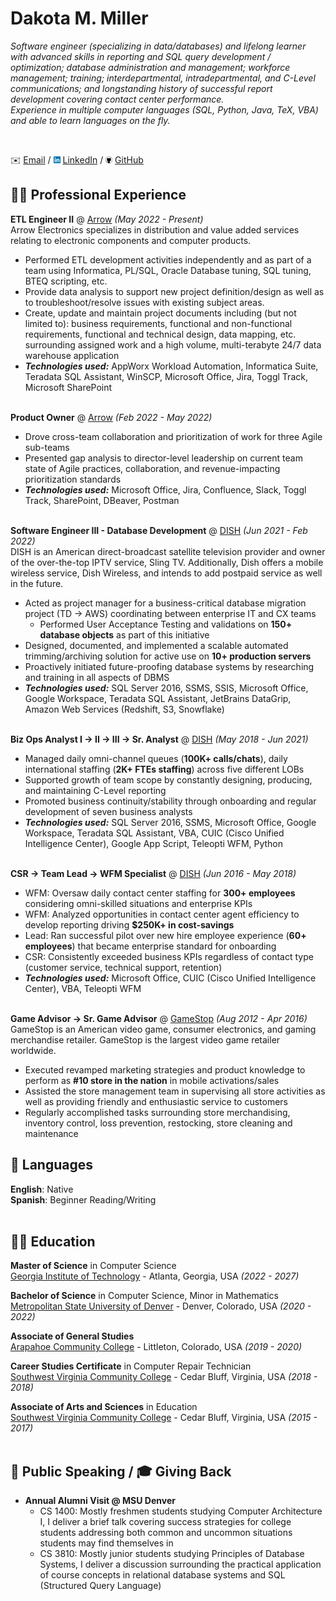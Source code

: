 # Dakota M. Miller

_Software engineer (specializing in data/databases) and lifelong learner with advanced skills in reporting and SQL query development / optimization; database administration and management; workforce management; training; interdepartmental, intradepartmental, and C-Level communications;  and longstanding history of successful report development covering contact center performance. <br>Experience in multiple computer languages (SQL, Python, Java, TeX, VBA) and able to learn languages on the fly._

<br>

✉️ [Email](mailto:dakotamiller723@gmail.com) / ![](images/linkedin.png) [LinkedIn](https://www.linkedin.com/in/dakota-miller-/) / ![](images/github.png) [GitHub](https://github.com/dmill166)

## 👨‍💻 Professional Experience

**ETL Engineer II** @ [Arrow](https://www.arrow.com/) _(May 2022 - Present)_ <br>
Arrow Electronics specializes in distribution and value added services relating to electronic components and computer products.
- Performed ETL development activities independently and as part of a team using Informatica, PL/SQL, Oracle Database tuning, SQL tuning, BTEQ scripting, etc.
- Provide data analysis to support new project definition/design as well as to troubleshoot/resolve issues with existing subject areas.
- Create, update and maintain project documents including (but not limited to): business requirements, functional and non-functional requirements, functional and technical design, data mapping, etc. surrounding assigned work and a high volume, multi-terabyte 24/7 data warehouse application
- **_Technologies used:_** AppWorx Workload Automation, Informatica Suite, Teradata SQL Assistant, WinSCP, Microsoft Office, Jira, Toggl Track, Microsoft SharePoint
<br><br>

**Product Owner** @ [Arrow](https://www.arrow.com/) _(Feb 2022 - May 2022)_ <br>
  - Drove cross-team collaboration and prioritization of work for three Agile sub-teams
  - Presented gap analysis to director-level leadership on current team state of Agile practices, collaboration, and revenue-impacting prioritization standards
  - **_Technologies used:_** Microsoft Office, Jira, Confluence, Slack, Toggl Track, SharePoint,  DBeaver, Postman
<br><br>

**Software Engineer III - Database Development** @ [DISH](https://www.dish.com) _(Jun 2021 - Feb 2022)_ <br>
DISH is an American direct-broadcast satellite television provider and owner of the over-the-top IPTV service, Sling TV. Additionally, Dish offers a mobile wireless service, Dish Wireless, and intends to add postpaid service as well in the future.
- Acted as project manager for a business-critical database migration project (TD → AWS) coordinating between enterprise IT and CX teams
  - Performed User Acceptance Testing and validations on **150+ database objects** as part of this initiative
- Designed, documented, and implemented a scalable automated trimming/archiving solution for active use on **10+ production servers**
- Proactively initiated future-proofing database systems by researching and training in all aspects of DBMS
- **_Technologies used:_** SQL Server 2016, SSMS, SSIS, Microsoft Office, Google Workspace, Teradata SQL Assistant, JetBrains DataGrip, Amazon Web Services (Redshift, S3, Snowflake)
<br><br>

**Biz Ops Analyst I → II → III → Sr. Analyst** @ [DISH](https://www.dish.com) _(May 2018 - Jun 2021)_ <br>
- Managed daily omni-channel queues (**100K+ calls/chats**), daily international staffing (**2K+ FTEs staffing**) across five different LOBs
- Supported growth of team scope by constantly designing, producing, and maintaining C-Level reporting
- Promoted business continuity/stability through onboarding and regular development of seven business analysts
- **_Technologies used:_** SQL Server 2016, SSMS, Microsoft Office, Google Workspace, Teradata SQL Assistant, VBA, CUIC (Cisco Unified Intelligence Center), Google App Script, Teleopti WFM, Python
    <br><br>

**CSR → Team Lead → WFM Specialist** @ [DISH](https://www.dish.com) _(Jun 2016 - May 2018)_ <br>
- WFM: Oversaw daily contact center staffing for **300+ employees** considering omni-skilled situations and enterprise KPIs
- WFM: Analyzed opportunities in contact center agent efficiency to develop reporting driving **$250K+ in cost-savings**
- Lead: Ran successful pilot over new hire employee experience (**60+ employees**) that became enterprise standard for onboarding
- CSR: Consistently exceeded business KPIs regardless of contact type (customer service, technical support, retention)
- **_Technologies used:_** Microsoft Office, CUIC (Cisco Unified Intelligence Center), VBA, Teleopti WFM
  <br><br>

**Game Advisor → Sr. Game Advisor** @ [GameStop](https://www.gamestop.com/) _(Aug 2012 - Apr 2016)_ <br>
GameStop is an American video game, consumer electronics, and gaming merchandise retailer. GameStop is the largest video game retailer worldwide.
- Executed revamped marketing strategies and product knowledge to perform as **#10 store in the nation** in mobile activations/sales
- Assisted the store management team in supervising all store activities as well as providing friendly and enthusiastic service to customers
- Regularly accomplished tasks surrounding store merchandising, inventory control, loss prevention, restocking, store cleaning and maintenance

## 💬 Languages

**English**: Native <br>
**Spanish**: Beginner Reading/Writing
<br><br>

## 👨‍🎓 Education

**Master of Science** in Computer Science<br>
[Georgia Institute of Technology](https://www.cc.gatech.edu/degree-programs/master-science-computer-science) - Atlanta, Georgia, USA _(2022 - 2027)_

**Bachelor of Science** in Computer Science, Minor in Mathematics<br>
[Metropolitan State University of Denver](https://www.msudenver.edu/computer-sciences/computer-science-major-bs/) - Denver, Colorado, USA _(2020 - 2022)_

**Associate of General Studies**<br>
[Arapahoe Community College](https://www.arapahoe.edu/academics-programs/degrees-certificates/associate-general-studies#:~:text=To%20earn%20an%20AGS%20degree,arts%2C%20humanities%2C%20and%20sciences.) - Littleton, Colorado, USA _(2019 - 2020)_

**Career Studies Certificate** in Computer Repair Technician<br>
[Southwest Virginia Community College](https://catalog.sw.edu/preview_program.php?catoid=5&poid=507&returnto=269) - Cedar Bluff, Virginia, USA _(2018 - 2018)_

**Associate of Arts and Sciences** in Education<br>
[Southwest Virginia Community College](https://sw.edu/education-associate-of-arts-and-sciences/) - Cedar Bluff, Virginia, USA _(2015 - 2017)_
<br><br>
  

## 🎤 Public Speaking / 🎓 Giving Back

- **Annual Alumni Visit @ MSU Denver**
  - CS 1400: Mostly freshmen students studying Computer Architecture I, I deliver a brief talk covering success strategies for college students addressing both common and uncommon situations students may find themselves in
  - CS 3810: Mostly junior students studying Principles of Database Systems, I deliver a discussion surrounding the practical application of course concepts in relational database systems and SQL (Structured Query Language)